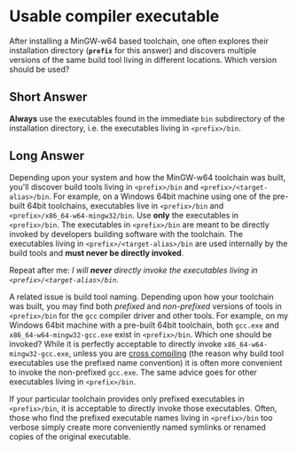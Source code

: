 # Usable compiler executable

After installing a MinGW-w64 based toolchain, one often explores their
installation directory (**`prefix`** for this answer) and discovers
multiple versions of the same build tool living in different locations.
Which version should be used?

## Short Answer

**Always** use the executables found in the immediate `bin` subdirectory
of the installation directory, i.e. the executables living in
`<prefix>/bin`.

## Long Answer

Depending upon your system and how the MinGW-w64 toolchain was built,
you'll discover build tools living in `<prefix>/bin` and
`<prefix>/<target-alias>/bin`. For example, on a Windows 64bit machine
using one of the pre-built 64bit toolchains, executables live in
`<prefix>/bin` and `<prefix>/x86_64-w64-mingw32/bin`. Use **only** the
executables in `<prefix>/bin`. The executables in `<prefix>/bin` are
meant to be directly invoked by developers building software with the
toolchain. The executables living in `<prefix>/<target-alias>/bin` are
used internally by the build tools and **must never be directly
invoked**.

Repeat after me: *I will **never** directly invoke the executables
living in `<prefix>/<target-alias>/bin`*.

A related issue is build tool naming. Depending upon how your toolchain
was built, you may find both *prefixed* and *non-prefixed* versions of
tools in `<prefix>/bin` for the `gcc` compiler driver and other tools.
For example, on my Windows 64bit machine with a pre-built 64bit
toolchain, both `gcc.exe` and `x86_64-w64-mingw32-gcc.exe` exist in
`<prefix>/bin`. Which one should be invoked? While it is perfectly
acceptable to directly invoke `x86_64-w64-mingw32-gcc.exe`, unless you
are [cross compiling](../cross-quickstart.md) (the reason
why build tool executables use the prefixed name convention) it is often
more convenient to invoke the non-prefixed `gcc.exe`. The same advice
goes for other executables living in `<prefix>/bin`.

If your particular toolchain provides only prefixed executables in
`<prefix>/bin`, it is acceptable to directly invoke those executables.
Often, those who find the prefixed executable names living in
`<prefix>/bin` too verbose simply create more conveniently named
symlinks or renamed copies of the original executable.
